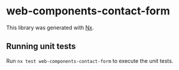 # web-components-contact-form

This library was generated with [Nx](https://nx.dev).

## Running unit tests

Run `nx test web-components-contact-form` to execute the unit tests.
